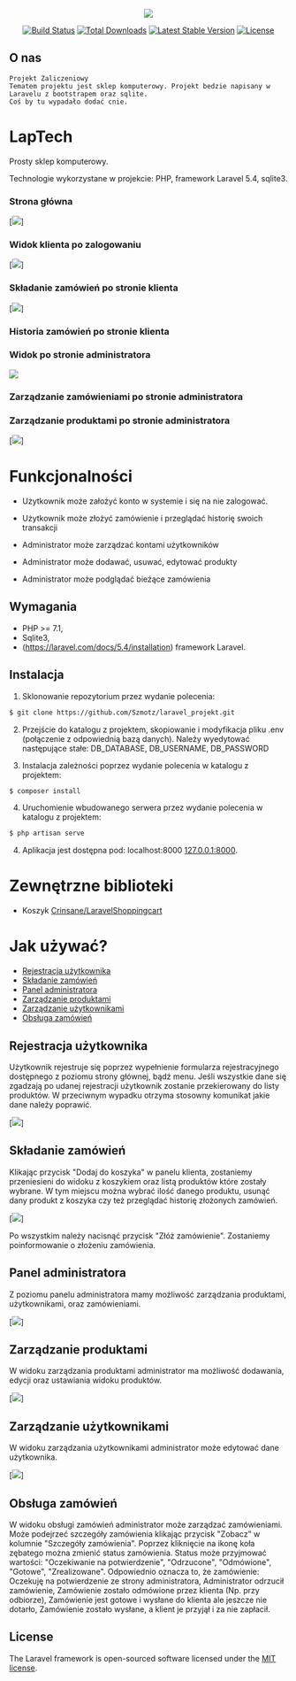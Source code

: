 <p align="center"><img src="https://laravel.com/assets/img/components/logo-laravel.svg"></p>

<p align="center">
<a href="https://travis-ci.org/laravel/framework"><img src="https://travis-ci.org/laravel/framework.svg" alt="Build Status"></a>
<a href="https://packagist.org/packages/laravel/framework"><img src="https://poser.pugx.org/laravel/framework/d/total.svg" alt="Total Downloads"></a>
<a href="https://packagist.org/packages/laravel/framework"><img src="https://poser.pugx.org/laravel/framework/v/stable.svg" alt="Latest Stable Version"></a>
<a href="https://packagist.org/packages/laravel/framework"><img src="https://poser.pugx.org/laravel/framework/license.svg" alt="License"></a>
</p>

## O nas
	Projekt Zaliczeniowy
	Tematem projektu jest sklep komputerowy. Projekt bedzie napisany w Laravelu z bootstrapem oraz sqlite.
	Coś by tu wypadało dodać cnie.
<!-- bla -->

# LapTech

Prosty sklep komputerowy.

Technologie wykorzystane w projekcie: PHP, framework Laravel 5.4, sqlite3.

### Strona główna
[![](docs/images/glowna.png)]

### Widok klienta po zalogowaniu
[![](docs/images/produkty.png)]

### Składanie zamówień po stronie klienta
[![](docs/images/dodawanie.png)]

### Historia zamówień po stronie klienta

### Widok po stronie administratora
[![](docs/images/admin.png)](https://raw.githubusercontent.com/Szmotz/laravel_projekt/master/docs/images/admin.PNG)

### Zarządzanie zamówieniami po stronie administratora


### Zarządzanie produktami po stronie administratora
[![](docs/images/edycja.png)]



# Funkcjonalności
+ Użytkownik może założyć konto w systemie i się na nie zalogować.
+ Użytkownik może złożyć zamówienie i przeglądać historię swoich transakcji

+ Administrator może zarządzać kontami użytkowników
+ Administrator może dodawać, usuwać, edytować produkty
+ Administrator może podglądać bieżące zamówienia

## Wymagania
* PHP >= 7.1,
* Sqlite3,
* (https://laravel.com/docs/5.4/installation) framework Laravel.

## Instalacja
1. Sklonowanie repozytorium przez wydanie polecenia:
```bash
$ git clone https://github.com/Szmotz/laravel_projekt.git
```
2. Przejście do katalogu z projektem, skopiowanie i modyfikacja pliku .env (połączenie z odpowiednią bazą danych).
Należy wyedytować następujące stałe: DB_DATABASE, DB_USERNAME, DB_PASSWORD

3. Instalacja zależności poprzez wydanie polecenia w katalogu z projektem:
```bash
$ composer install 
```
4. Uruchomienie wbudowanego serwera przez wydanie polecenia w katalogu z projektem:
```bash
$ php artisan serve
```
4. Aplikacja jest dostępna pod: localhost:8000 [127.0.0.1:8000](http://127.0.0.1:8000).

# Zewnętrzne biblioteki
* Koszyk [Crinsane/LaravelShoppingcart](https://github.com/Crinsane/LaravelShoppingcart)

# Jak używać?
+ [Rejestracja użytkownika](#rejestracja-użytkownika)
+ [Składanie zamówień](#składanie-zamówień) 
+ [Panel administratora](#panel-administratora)
+ [Zarządzanie produktami](#zarządzanie-produktami)
+ [Zarządzanie użytkownikami](#zarządzanie-użytkownikami)
+ [Obsługa zamówień](#obsługa-zamówień)


## Rejestracja użytkownika
Użytkownik rejestruje się poprzez wypełnienie formularza rejestracyjnego 
dostępnego z poziomu strony głównej, bądź menu. Jeśli wszystkie dane się
zgadzają po udanej rejestracji użytkownik zostanie przekierowany
do listy produktów. W przeciwnym wypadku otrzyma stosowny komunikat
jakie dane należy poprawić.

[![](docs/images/img/rejestracja.png)]


## Składanie zamówień
Klikając przycisk "Dodaj do koszyka" w panelu klienta, zostaniemy przeniesieni
do widoku z koszykiem oraz listą produktów które zostały wybrane. W tym miejscu można
wybrać ilość danego produktu, usunąć dany produkt z koszyka czy też przeglądać historię złożonych zamówień.

[![](docs/images/dodawanie.png)]

Po wszystkim należy nacisnąć przycisk "Złóż zamówienie". Zostaniemy poinformowanie o złożeniu zamówienia. 

<!-- tu zdjęcie -->

## Panel administratora
Z poziomu panelu administratora mamy możliwość zarządzania produktami,
użytkownikami, oraz zamówieniami.


[![](docs/images/img/zamowienie.png)]

## Zarządzanie produktami
W widoku zarządzania produktami administrator ma możliwość dodawania, edycji
oraz ustawiania widoku produktów. 

[![](docs/images/img/dodawanieproduktu.png)]

## Zarządzanie użytkownikami
W widoku zarządzania użytkownikami administrator może edytować dane użytkownika.

[![](docs/images/img/uzytkownicy.png)]
<!-- jesteś tutaj jesteś tutaj jesteś tutaj jesteś tutaj jesteś tutaj jesteś tutaj jesteś tutaj jesteś tutaj jesteś tutaj jesteś tutaj jesteś tutaj jesteś tutaj jesteś tutaj jesteś tutaj jesteś tutaj jesteś tutaj  -->
## Obsługa zamówień
W widoku obsługi zamówień administrator może zarządzać zamówieniami. Może podejrzeć
szczegóły zamówienia klikając przycisk "Zobacz" w kolumnie "Szczegóły zamówienia".
Poprzez kliknięcie na ikonę koła zębatego można zmienić status zamówienia.
Status może przyjmować wartości: "Oczekiwanie na potwierdzenie", "Odrzucone",
"Odmówione", "Gotowe", "Zrealizowane". Odpowiednio oznacza to, że zamówienie:
Oczekuję na potwierdzenie ze strony administratora, Administrator odrzucił
zamówienie, Zamówienie zostało odmówione przez klienta (Np. przy odbiorze),
Zamówienie jest gotowe i wysłane do klienta ale jeszcze nie dotarło, Zamówienie zostało
wysłane, a klient je przyjął i za nie zapłacił.

<!-- [![](docs/images/usage/ss10.png)](https://raw.githubusercontent.com/iamkiwi/la_cazzinara/master/docs/images/usage/ss10.png) -->

## License

The Laravel framework is open-sourced software licensed under the [MIT license](http://opensource.org/licenses/MIT).
